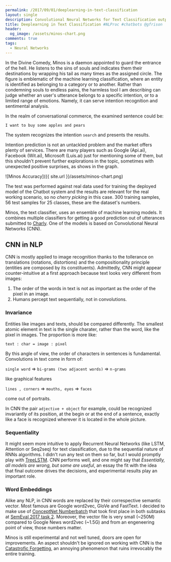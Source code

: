 ```yaml
---
permalink: /2017/09/01/deeplearning-in-text-classification
layout: single
description: Convolutional Neural Networks for Text Classification outperforms Api.ai.
title: Deeplearning in Text Classification #NLProc #chatbots @gfrison
header:
  og_image: /assets/minos-chart.png
comments: true
tags:
  - Neural Networks
---
```


In the Divine Comedy, Minos is a daemon appointed to guard the entrance of the hell. He listens to the sins of souls
and indicates them their destinations by wrapping his tail as many times as the assigned circle.
The figure is emblematic of the machine learning classification, where an entity is identified as belonging to
a category or to another. Rather than condemning souls to endless pains, the harmless tool I am describing can judge whether an user's utterance belongs to a specific intention, or to a limited range of emotions. Namely, it can serve intention recognition and sentimental analysis.

In the realm of conversational commerce, the examined sentence could be:

`I want to buy some apples and pears`

The system recognizes the intention `search` and presents the results.

Intention prediction is not an untackled problem and the market offers plenty of services.
There are many players such as Google (Api.ai), Facebook (Wit.ai), Microsoft (Luis.ai) just for mentioning some of them,
but this shouldn't prevent further explorations in the topic, sometimes with unexpected positive surprises, as shows in the graph.

![Minos Accuracy]({{ site.url }}/assets/minos-chart.png)

The test was performed against real data used for training the deployed model of the Chatbot system and the results are relevant for the real working scenario, so no _cherry picking_ in this case. 300 training samples, 56 test samples for 25 classes, these are the dataset's numbers.

Minos, the text classifier, uses an ensemble of machine learning models. It combines multiple classifiers for getting a good prediction out of utterances submitted to [Charly](https://www.facebook.com/charlygrocery/).
One of the models is based on Convolutional Neural Networks (CNN).

## CNN in NLP

CNN is mostly applied to image recognition thanks to the tollerance on translations
(rotations, distortions) and the compositionality principle (entities are composed by its constituents).
Admittedly, CNN might appear counter-intuitive at a first approach because text looks very different from images:
  1. The order of the words in text is not as important as the order of the pixel in an image.
  2. Humans percept text sequentially, not in convolutions.

### Invariance

Entities like images and texts, should be compared differently. The smallest atomic element in text is the single charater, rather than the word, like the pixel in images. The proportion is more like:

`text : char = image : pixel`

By this angle of view, the order of characters in sentences is fundamental. Convolutions in text come in form of:

`single word` => `bi-grams (two adjacent words)` => `n-grams`

like graphical features

`lines , corners` => `mouths, eyes` => `faces`

come out of portraits.

In CNN the pair `adjective + object` for example,
could be recognized invariantly of its position, at the begin or at the end of a sentence, exactly like a face is recognized wherever it is located in the whole picture.

### Sequentiality

It might seem more intuitive to apply Recurrent Neural Networks (like LSTM, Attention or Seq2seq) for text classification,
due to the sequential nature of RNNs algorithms. I didn't run any test on them so far, but I would promptly play with [TreeLSTM](http://arxiv.org/abs/1503.00075). CNN performs well, and one might say that _Essentially, all models are wrong, but some are useful_, an essay the fit with the idea that final outcome drives the decisions, and experimental results play an important role.

### Word Embeddings

Alike any NLP, in CNN words are replaced by their correspective semantic vector. Most famous are Google word2vec, GloVe and FastText.
I decided to make use of [ConceptNet Numberbatch](https://arxiv.org/abs/1704.03560)
that took first place in both subtasks at [SemEval 2017 task 2](http://alt.qcri.org/semeval2017/task2/).
Moreover, the vector file is very small (~250M) compared to Google News word2vec (~1.5G) and from an engeneering point of view, those numbers matter.

Minos is still experimental and not well tuned, doors are open for improvements. An aspect shouldn't be ignored on working with CNN is the [Catastrofic Forgetting](https://arxiv.org/abs/1612.00796), an annoying phenomenon that ruins irrevocably the entire training.